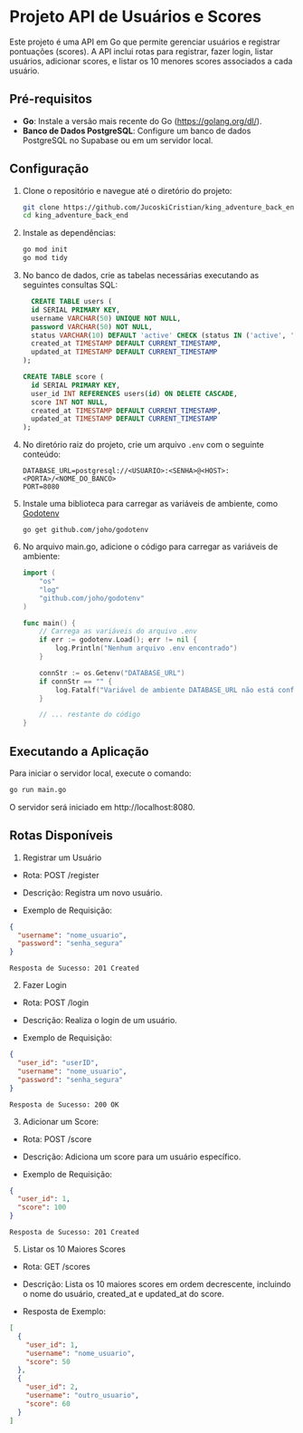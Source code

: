 # Projeto API de Usuários e Scores

Este projeto é uma API em Go que permite gerenciar usuários e registrar pontuações (scores). A API inclui rotas para registrar, fazer login, listar usuários, adicionar scores, e listar os 10 menores scores associados a cada usuário.

## Pré-requisitos

- **Go**: Instale a versão mais recente do Go (https://golang.org/dl/).
- **Banco de Dados PostgreSQL**: Configure um banco de dados PostgreSQL no Supabase ou em um servidor local.

## Configuração

1. Clone o repositório e navegue até o diretório do projeto:

   ```sh
   git clone https://github.com/JucoskiCristian/king_adventure_back_end.git
   cd king_adventure_back_end
   ```

2. Instale as dependências:

   ```sh
   go mod init
   go mod tidy
   ```

3. No banco de dados, crie as tabelas necessárias executando as seguintes consultas SQL:

   ```sql
     CREATE TABLE users (
     id SERIAL PRIMARY KEY,
     username VARCHAR(50) UNIQUE NOT NULL,
     password VARCHAR(50) NOT NULL,
     status VARCHAR(10) DEFAULT 'active' CHECK (status IN ('active', 'inactive')),
     created_at TIMESTAMP DEFAULT CURRENT_TIMESTAMP,
     updated_at TIMESTAMP DEFAULT CURRENT_TIMESTAMP
   );

   CREATE TABLE score (
     id SERIAL PRIMARY KEY,
     user_id INT REFERENCES users(id) ON DELETE CASCADE,
     score INT NOT NULL,
     created_at TIMESTAMP DEFAULT CURRENT_TIMESTAMP,
     updated_at TIMESTAMP DEFAULT CURRENT_TIMESTAMP
   );
   ```

4. No diretório raiz do projeto, crie um arquivo `.env` com o seguinte conteúdo:

   ```plaintext
   DATABASE_URL=postgresql://<USUARIO>:<SENHA>@<HOST>:<PORTA>/<NOME_DO_BANCO>
   PORT=8080
   ```

5. Instale uma biblioteca para carregar as variáveis de ambiente, como [Godotenv](github.com/joho/godotenv)

   ```shel
   go get github.com/joho/godotenv
   ```

6. No arquivo main.go, adicione o código para carregar as variáveis de ambiente:

   ```go
   import (
       "os"
       "log"
       "github.com/joho/godotenv"
   )

   func main() {
       // Carrega as variáveis do arquivo .env
       if err := godotenv.Load(); err != nil {
           log.Println("Nenhum arquivo .env encontrado")
       }

       connStr := os.Getenv("DATABASE_URL")
       if connStr == "" {
           log.Fatalf("Variável de ambiente DATABASE_URL não está configurada")
       }

       // ... restante do código
   }
   ```

## Executando a Aplicação

Para iniciar o servidor local, execute o comando:

```sh
go run main.go
```

O servidor será iniciado em http://localhost:8080.

## Rotas Disponíveis

1. Registrar um Usuário

- Rota: POST /register

- Descrição: Registra um novo usuário.

- Exemplo de Requisição:

```json
{
  "username": "nome_usuario",
  "password": "senha_segura"
}
```

    Resposta de Sucesso: 201 Created

2. Fazer Login

- Rota: POST /login

- Descrição: Realiza o login de um usuário.

- Exemplo de Requisição:

```json
{
  "user_id": "userID",
  "username": "nome_usuario",
  "password": "senha_segura"
}
```

    Resposta de Sucesso: 200 OK

3. Adicionar um Score:

- Rota: POST /score

- Descrição: Adiciona um score para um usuário específico.

- Exemplo de Requisição:

```json
{
  "user_id": 1,
  "score": 100
}
```

    Resposta de Sucesso: 201 Created

5. Listar os 10 Maiores Scores

- Rota: GET /scores

- Descrição: Lista os 10 maiores scores em ordem decrescente, incluindo o nome do usuário, created_at e updated_at do score.

- Resposta de Exemplo:

```json
[
  {
    "user_id": 1,
    "username": "nome_usuario",
    "score": 50
  },
  {
    "user_id": 2,
    "username": "outro_usuario",
    "score": 60
  }
]
```
